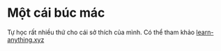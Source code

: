 # Một cái búc mác
Tự học rất nhiều thứ cho cái sở thích của mình. Có thể tham khảo [learn-anything.xyz](https://learn-anything.xyz/)